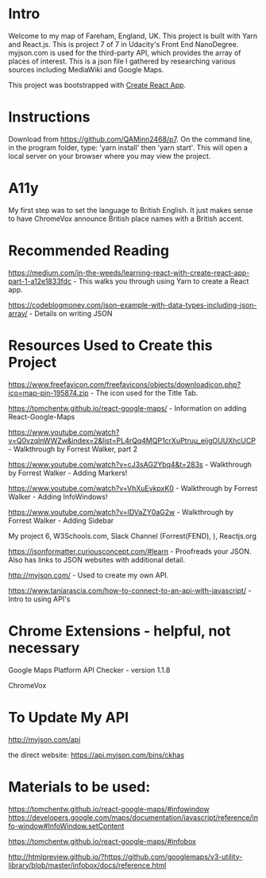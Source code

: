 # Intro

Welcome to my map of Fareham, England, UK.  This project is built with Yarn and React.js.  This is project 7 of 7 in Udacity's Front End NanoDegree.  myjson.com is used for the third-party API, which provides the array of places of interest.  This is a json file I gathered by researching various sources including MediaWiki and Google Maps.

This project was bootstrapped with [Create React App](https://github.com/facebook/create-react-app).


# Instructions

Download from https://github.com/QAMinn2468/p7.  On the command line, in the program folder, type: 'yarn install' then 'yarn start'.  This will open a local server on your browser where you may view the project.


# A11y

My first step was to set the language to British English.  It just makes sense to have ChromeVox announce British place names with a British accent.



# Recommended Reading

https://medium.com/in-the-weeds/learning-react-with-create-react-app-part-1-a12e1833fdc - This walks you through using Yarn to create a React app.

https://codeblogmoney.com/json-example-with-data-types-including-json-array/ - Details on writing JSON




# Resources Used to Create this Project

https://www.freefavicon.com/freefavicons/objects/downloadicon.php?ico=map-pin-195874.zip - The icon used for the Title Tab.

https://tomchentw.github.io/react-google-maps/  - Information on adding React-Google-Maps

https://www.youtube.com/watch?v=Q0vzqlnWWZw&index=2&list=PL4rQq4MQP1crXuPtruu_eijgOUUXhcUCP - Walkthrough by Forrest Walker, part 2

https://www.youtube.com/watch?v=cJ3sAG2Ybq4&t=283s - Walkthrough by Forrest Walker - Adding Markers!

https://www.youtube.com/watch?v=VhXuEvkpxK0 - Walkthrough by Forrest Walker - Adding InfoWindows!

https://www.youtube.com/watch?v=lDVaZY0aG2w - Walkthrough by Forrest Walker - Adding Sidebar

My project 6, W3Schools.com, Slack Channel (Forrest(FEND), ), Reactjs.org

https://jsonformatter.curiousconcept.com/#learn - Proofreads your JSON. Also has links to JSON websites with additional detail.

http://myjson.com/ - Used to create my own API.

https://www.taniarascia.com/how-to-connect-to-an-api-with-javascript/ - Intro to using API's




# Chrome Extensions - helpful, not necessary

Google Maps Platform API Checker - version 1.1.8

ChromeVox



# To Update My API

http://myjson.com/api

the direct website: https://api.myjson.com/bins/ckhas







#  Materials to be used:

https://tomchentw.github.io/react-google-maps/#infowindow         https://developers.google.com/maps/documentation/javascript/reference/info-window#InfoWindow.setContent

https://tomchentw.github.io/react-google-maps/#infobox         

   http://htmlpreview.github.io/?https://github.com/googlemaps/v3-utility-library/blob/master/infobox/docs/reference.html
